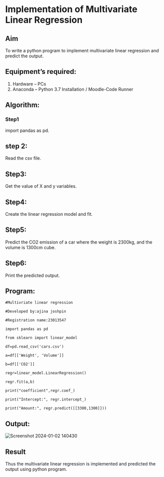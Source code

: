 # Implementation of Multivariate Linear Regression
## Aim
To write a python program to implement multivariate linear regression and predict the output.
## Equipment’s required:
1.	Hardware – PCs
2.	Anaconda – Python 3.7 Installation / Moodle-Code Runner
## Algorithm:
### Step1
import pandas as pd.

## step 2:
Read the csv file.

## Step3:
Get the value of X and y variables.

## Step4:
Create the linear regression model and fit.

## Step5:
Predict the CO2 emission of a car where the weight is 2300kg, and the volume is 1300cm cube.

## Step6:
Print the predicted output.

## Program:
```
#Multivriate linear regression

#Developed by:ajina joshpin

#Registration name:23013547

import pandas as pd

from sklearn import linear_model

df=pd.read_csv('cars.csv')

a=df[['Weight', 'Volume']]

b=df[['CO2']]

regr=linear_model.LinearRegression()

regr.fit(a,b)

print("coefficient",regr.coef_)

print("Intercept:", regr.intercept_)

print("Amount:", regr.predict([[3300,1300]]))

```
## Output:

![Screenshot 2024-01-02 140430](https://github.com/ajinajoshpin/Multivariate-Linear-Regression/assets/148514578/7e75fd08-1183-4baf-8301-ec8ec9c2a7a8)

## Result
Thus the multivariate linear regression is implemented and predicted the output using python program.
